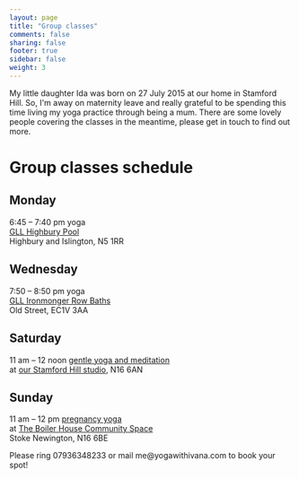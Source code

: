 ```yaml
---
layout: page
title: "Group classes"
comments: false
sharing: false
footer: true
sidebar: false
weight: 3
---
```


<p>My little daughter Ida was born on 27 July 2015 at our home in Stamford Hill. So, I'm away on maternity leave and really grateful to be spending this time living my yoga practice through being a mum. There are some lovely people covering the classes in the meantime, please get in touch to find out more.</p>

<h1>Group classes schedule</h1>

<h2>Monday</h2>

<p>6:45 – 7:40 pm yoga<br/><a href="http://www.better.org.uk/leisure/highbury#/">
GLL Highbury Pool</a><br/>
Highbury and Islington, N5 1RR</p>

<h2>Wednesday</h2>

<p>7:50 – 8:50 pm yoga<br/><a href="http://www.better.org.uk/leisure/ironmonger-row-baths#carousel0" target="_blank">
GLL Ironmonger Row Baths</a>
<br/>Old Street, EC1V 3AA</p>

<h2>Saturday</h2>

<p>11 am – 12 noon <a href="http://www.yogawithivana.com/yoga-meditation-stamford-hill-springfield-tottenham/">gentle yoga and meditation</a><br/>
at <a href="https://www.google.com/maps/place/Yoga+with+Ivana/@51.57656,-0.061476,17z/data=!3m1!4b1!4m2!3m1!1s0x48761c47a16c9833:0x63290ee9190cbacb?hl=en-GB">
our Stamford Hill studio</a>, N16 6AN</p> 

<h2>Sunday</h2>

<p>11 am – 12 pm <a href="../antenatal-yoga-classes-in-stoke-newington/">pregnancy yoga</a>
</br>at <a href="http://n16boilerhouse.com/about/">The Boiler House Community Space</a></br>Stoke Newington, N16 6BE</p>

<p>Please ring 07936348233 or mail me@yogawithivana.com to book your spot!</p>

